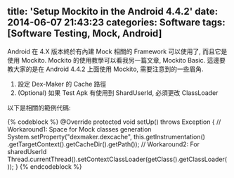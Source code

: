 ﻿title: 'Setup Mockito in the Android 4.4.2'
date: 2014-06-07 21:43:23
categories: Software
tags: [Software Testing, Mock, Android]
---

Android 在 4.X 版本終於有內建 Mock 相關的 Framework 可以使用了, 而且它是使用 Mockito.
Mockito 的使用教學可以看我另一篇文章, Mockito Basic.
這邊要教大家的是在 Android 4.4.2 上面使用 Mockito, 需要注意到的一些眉角.

1. 設定 Dex-Maker 的 Cache 路徑
2. (Optional) 如果 Test Apk 有使用到 ShardUserId, 必須更改 ClassLoader

以下是相關的範例代碼:

{% codeblock %}
@Override
protected void setUp() throws Exception {
    // Workaround1: Space for Mock classes generation
    System.setProperty("dexmaker.dexcache", this.getInstrumentation()
            .getTargetContext().getCacheDir().getPath());
    // Workaround2: For sharedUserId
    Thread.currentThread().setContextClassLoader(getClass().getClassLoader());
}
{% endcodeblock %}
